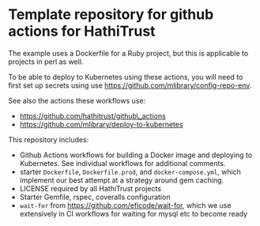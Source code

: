 # Template repository for github actions for HathiTrust

The example uses a Dockerfile for a Ruby project, but this is applicable to
projects in perl as well.

To be able to deploy to Kubernetes using these actions, you will need to first
set up secrets using use https://github.com/mlibrary/config-repo-env.

See also the actions these workflows use:

* https://github.com/hathitrust/github\_actions
* https://github.com/mlibrary/deploy-to-kubernetes

This repository includes:

* Github Actions workflows for building a Docker image and deploying to
  Kubernetes. See individual workflows for additional comments.
* starter `Dockerfile`, `Dockerfile.prod`, and `docker-compose.yml`, which implement our best attempt at a strategy around gem caching.
* LICENSE required by all HathiTrust projects
* Starter Gemfile, rspec, coveralls configuration
* `wait-for` from https://github.com/eficode/wait-for, which we use extensively in CI workflows for waiting for mysql etc to become ready
